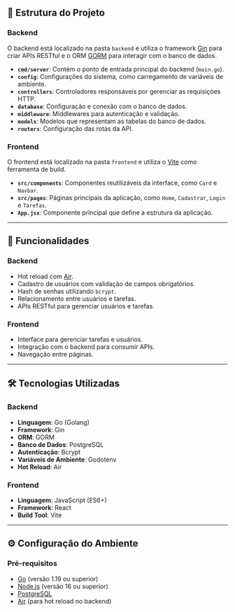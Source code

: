 
## 📂 Estrutura do Projeto

### Backend
O backend está localizado na pasta `backend` e utiliza o framework [Gin](https://gin-gonic.com/) para criar APIs RESTful e o ORM [GORM](https://gorm.io/) para interagir com o banco de dados.

- **`cmd/server`**: Contém o ponto de entrada principal do backend (`main.go`).
- **`config`**: Configurações do sistema, como carregamento de variáveis de ambiente.
- **`controllers`**: Controladores responsáveis por gerenciar as requisições HTTP.
- **`database`**: Configuração e conexão com o banco de dados.
- **`middleware`**: Middlewares para autenticação e validação.
- **`models`**: Modelos que representam as tabelas do banco de dados.
- **`routers`**: Configuração das rotas da API.

### Frontend
O frontend está localizado na pasta `frontend` e utiliza o [Vite](https://vitejs.dev/) como ferramenta de build.

- **`src/components`**: Componentes reutilizáveis da interface, como `Card` e `Navbar`.
- **`src/pages`**: Páginas principais da aplicação, como `Home`, `Cadastrar`, `Login` e `Tarefas`.
- **`App.jsx`**: Componente principal que define a estrutura da aplicação.

---

## 🚀 Funcionalidades

### Backend
- Hot reload com [Air](https://github.com/cosmtrek/air).
- Cadastro de usuários com validação de campos obrigatórios.
- Hash de senhas utilizando `bcrypt`.
- Relacionamento entre usuários e tarefas.
- APIs RESTful para gerenciar usuários e tarefas.

### Frontend
- Interface para gerenciar tarefas e usuários.
- Integração com o backend para consumir APIs.
- Navegação entre páginas.

---

## 🛠️ Tecnologias Utilizadas

### Backend
- **Linguagem**: Go (Golang)
- **Framework**: Gin
- **ORM**: GORM
- **Banco de Dados**: PostgreSQL
- **Autenticação**: Bcrypt
- **Variáveis de Ambiente**: Godotenv
- **Hot Reload**: Air

### Frontend
- **Linguagem**: JavaScript (ES6+)
- **Framework**: React
- **Build Tool**: Vite

---

## ⚙️ Configuração do Ambiente

### Pré-requisitos
- [Go](https://golang.org/) (versão 1.19 ou superior)
- [Node.js](https://nodejs.org/) (versão 16 ou superior)
- [PostgreSQL](https://www.postgresql.org/)
- [Air](https://github.com/cosmtrek/air) (para hot reload no backend)
